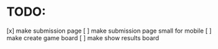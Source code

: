 # TODO:
[x] make submission page
[ ] make submission page small for mobile
[ ] make create game board
[ ] make show results board
